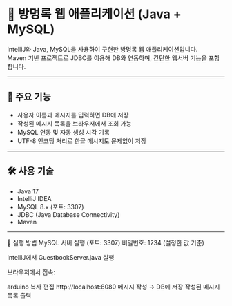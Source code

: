 # 📝 방명록 웹 애플리케이션 (Java + MySQL)

IntelliJ와 Java, MySQL을 사용하여 구현한 방명록 웹 애플리케이션입니다.  
Maven 기반 프로젝트로 JDBC를 이용해 DB와 연동하며, 간단한 웹서버 기능을 포함합니다.

---

## 📌 주요 기능

- 사용자 이름과 메시지를 입력하면 DB에 저장
- 작성된 메시지 목록을 브라우저에서 조회 가능
- MySQL 연동 및 자동 생성 시각 기록
- UTF-8 인코딩 처리로 한글 메시지도 문제없이 저장

---

## 🛠 사용 기술

- Java 17
- IntelliJ IDEA
- MySQL 8.x (포트: 3307)
- JDBC (Java Database Connectivity)
- Maven

---

🚀 실행 방법
MySQL 서버 실행 (포트: 3307)
비밀번호: 1234 (설정한 값 기준)

IntelliJ에서 GuestbookServer.java 실행

브라우저에서 접속:

arduino
복사
편집
http://localhost:8080
메시지 작성 → DB에 저장
작성된 메시지 목록 출력
